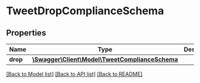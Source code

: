# TweetDropComplianceSchema

## Properties
Name | Type | Description | Notes
------------ | ------------- | ------------- | -------------
**drop** | [**\Swagger\Client\Model\TweetComplianceSchema**](TweetComplianceSchema.md) |  | 

[[Back to Model list]](../../README.md#documentation-for-models) [[Back to API list]](../../README.md#documentation-for-api-endpoints) [[Back to README]](../../README.md)

